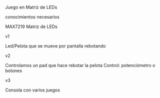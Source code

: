 Juego en Matriz de LEDs

conocimientos necesarios

MAX7219
Matriz de LEDs

v1

Led/Pelota que se mueve por pantalla rebotando


v2

Controlamos un pad que hace rebotar la pelota
Control: potenciómetro o botones


v3

Consola con varios juegos

